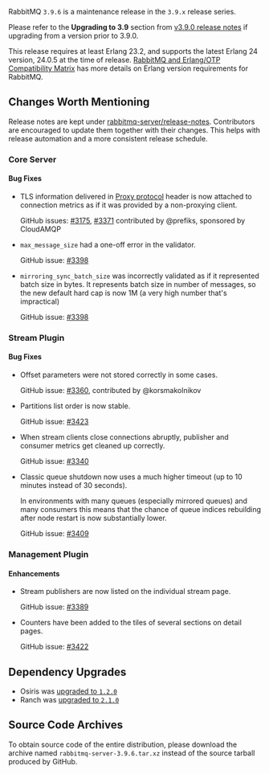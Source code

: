 RabbitMQ `3.9.6` is a maintenance release in the `3.9.x` release series.

Please refer to the **Upgrading to 3.9** section from [v3.9.0 release notes](https://github.com/rabbitmq/rabbitmq-server/releases/tag/v3.9.0) if upgrading from a version prior to 3.9.0.

This release requires at least Erlang 23.2, and supports the latest Erlang 24 version, 24.0.5 at the time of release. [RabbitMQ and Erlang/OTP Compatibility Matrix](https://www.rabbitmq.com/which-erlang.html) has more details on Erlang version requirements for RabbitMQ.



## Changes Worth Mentioning

Release notes are kept under [rabbitmq-server/release-notes](https://github.com/rabbitmq/rabbitmq-server/tree/v3.9.x/release-notes).
Contributors are encouraged to update them together with their changes. This helps with release automation and a more consistent release schedule.


### Core Server

#### Bug Fixes

* TLS information delivered in [Proxy protocol](https://www.rabbitmq.com/networking.html#proxy-protocol) header is now attached to connection metrics as if it was provided by a non-proxying client.

  GitHub issues: [#3175](https://github.com/rabbitmq/rabbitmq-server/pull/3175), [#3371](https://github.com/rabbitmq/rabbitmq-server/pull/3371) contributed by @prefiks, sponsored by CloudAMQP

 * `max_message_size` had a one-off error in the validator.

   GitHub issue: [#3398](https://github.com/rabbitmq/rabbitmq-server/pull/3398)

 * `mirroring_sync_batch_size` was incorrectly validated as if it represented batch size in bytes.
   It represents batch size in number of messages, so the new default hard cap is now 1M (a very high number that's impractical)

   GitHub issue: [#3398](https://github.com/rabbitmq/rabbitmq-server/pull/3398)

### Stream Plugin

#### Bug Fixes

 * Offset parameters were not stored correctly in some cases.

   GitHub issue: [#3360](https://github.com/rabbitmq/rabbitmq-server/pull/3360), contributed by @korsmakolnikov

 * Partitions list order is now stable.

   GitHub issue: [#3423](https://github.com/rabbitmq/rabbitmq-server/pull/3423)

 * When stream clients close connections abruptly, publisher and consumer metrics get cleaned up correctly.

   GitHub issue: [#3340](https://github.com/rabbitmq/rabbitmq-server/pull/3340)

 * Classic queue shutdown now uses a much higher timeout (up to 10 minutes instead of 30 seconds).

   In environments with many queues (especially mirrored queues) and many consumers this means that
   the chance of queue indices rebuilding after node restart is now substantially lower.

   GitHub issue: [#3409](https://github.com/rabbitmq/rabbitmq-server/pull/3409)


### Management Plugin

#### Enhancements

  * Stream publishers are now listed on the individual stream page.

    GitHub issue: [#3389](https://github.com/rabbitmq/rabbitmq-server/issues/3389)

  * Counters have been added to the tiles of several sections on detail pages.

    GitHub issue: [#3422](https://github.com/rabbitmq/rabbitmq-server/pull/3422)


## Dependency Upgrades

 * Osiris was [upgraded to `1.2.0`](https://github.com/rabbitmq/osiris/compare/v1.1.0...v1.2.0)
 * Ranch was [upgraded to `2.1.0`](https://github.com/ninenines/ranch/compare/2.0.0...2.1.0)


## Source Code Archives

To obtain source code of the entire distribution, please download the archive named `rabbitmq-server-3.9.6.tar.xz` instead of the source tarball produced by GitHub.
